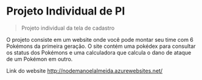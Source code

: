 # Projeto Individual de PI
> Projeto individual da tela de cadastro

O projeto consiste em um website onde você pode montar seu time com 6 Pokémons da primeira geração. O site contém uma pokédex para consultar os status dos Pokémons e uma calculadora que calcula o dano de ataque de um Pokémon em outro.  

Link do website
http://nodemanoelalmeida.azurewebsites.net/

